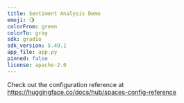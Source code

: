 ```yaml
---
title: Sentiment Analysis Demo
emoji: 🌖
colorFrom: green
colorTo: gray
sdk: gradio
sdk_version: 5.49.1
app_file: app.py
pinned: false
license: apache-2.0
---
```


Check out the configuration reference at https://huggingface.co/docs/hub/spaces-config-reference
